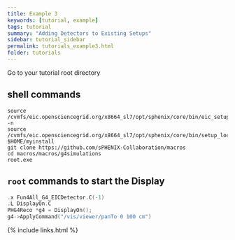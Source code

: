 ```yaml
---
title: Example 3
keywords: [tutorial, example]
tags: tutorial
summary: "Adding Detectors to Existing Setups"
sidebar: tutorial_sidebar
permalink: tutorials_example3.html
folder: tutorials
---
```


Go to your tutorial root directory

## shell commands

```
source /cvmfs/eic.opensciencegrid.org/x8664_sl7/opt/sphenix/core/bin/eic_setup.sh -n
source /cvmfs/eic.opensciencegrid.org/x8664_sl7/opt/sphenix/core/bin/setup_local.sh $HOME/myinstall
git clone https://github.com/sPHENIX-Collaboration/macros
cd macros/macros/g4simulations
root.exe
```

## `root` commands to start the Display

```cpp
.x Fun4All_G4_EICDetector.C(-1)
.L DisplayOn.C
PHG4Reco *g4 = DisplayOn();
g4->ApplyCommand("/vis/viewer/panTo 0 100 cm")
```

{% include links.html %}
